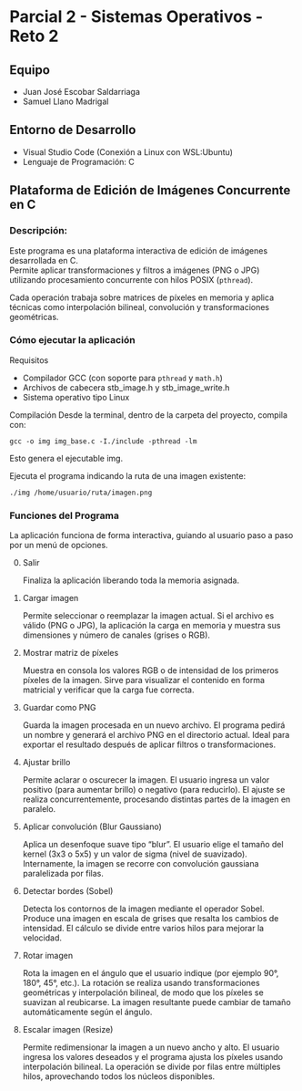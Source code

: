 # Parcial 2 - Sistemas Operativos - Reto 2

## Equipo
- Juan José Escobar Saldarriaga
- Samuel Llano Madrigal

## Entorno de Desarrollo
- Visual Studio Code (Conexión a Linux con WSL:Ubuntu)
- Lenguaje de Programación: C

## Plataforma de Edición de Imágenes Concurrente en C

### Descripción:
Este programa es una plataforma interactiva de edición de imágenes desarrollada en C.  
Permite aplicar transformaciones y filtros a imágenes (PNG o JPG) utilizando procesamiento concurrente con hilos POSIX (`pthread`).

Cada operación trabaja sobre matrices de píxeles en memoria y aplica técnicas como interpolación bilineal, convolución y transformaciones geométricas.

### Cómo ejecutar la aplicación

Requisitos

- Compilador GCC (con soporte para `pthread` y `math.h`)
- Archivos de cabecera stb_image.h y stb_image_write.h
- Sistema operativo tipo Linux

Compilación
Desde la terminal, dentro de la carpeta del proyecto, compila con:

`gcc -o img img_base.c -I./include -pthread -lm`

Esto genera el ejecutable img.

Ejecuta el programa indicando la ruta de una imagen existente:

`./img /home/usuario/ruta/imagen.png`

### Funciones del Programa
La aplicación funciona de forma interactiva, guiando al usuario paso a paso por un menú de opciones.

0. Salir

    Finaliza la aplicación liberando toda la memoria asignada.

 1. Cargar imagen
   
    Permite seleccionar o reemplazar la imagen actual.
    Si el archivo es válido (PNG o JPG), la aplicación la carga en memoria y muestra sus dimensiones y número de canales (grises o RGB).

2. Mostrar matriz de píxeles
   
    Muestra en consola los valores RGB o de intensidad de los primeros píxeles de la imagen.
    Sirve para visualizar el contenido en forma matricial y verificar que la carga fue correcta.

3. Guardar como PNG
   
    Guarda la imagen procesada en un nuevo archivo.
    El programa pedirá un nombre y generará el archivo PNG en el directorio actual.
    Ideal para exportar el resultado después de aplicar filtros o transformaciones.

4. Ajustar brillo
   
    Permite aclarar o oscurecer la imagen.
    El usuario ingresa un valor positivo (para aumentar brillo) o negativo (para reducirlo).
    El ajuste se realiza concurrentemente, procesando distintas partes de la imagen en paralelo.

5. Aplicar convolución (Blur Gaussiano)
    
    Aplica un desenfoque suave tipo “blur”.
    El usuario elige el tamaño del kernel (3x3 o 5x5) y un valor de sigma (nivel de suavizado).
    Internamente, la imagen se recorre con convolución gaussiana paralelizada por filas.

6. Detectar bordes (Sobel)
    
    Detecta los contornos de la imagen mediante el operador Sobel.
    Produce una imagen en escala de grises que resalta los cambios de intensidad.
    El cálculo se divide entre varios hilos para mejorar la velocidad.

7. Rotar imagen
    
    Rota la imagen en el ángulo que el usuario indique (por ejemplo 90°, 180°, 45°, etc.).
    La rotación se realiza usando transformaciones geométricas y interpolación bilineal,
    de modo que los píxeles se suavizan al reubicarse.
    La imagen resultante puede cambiar de tamaño automáticamente según el ángulo.

8. Escalar imagen (Resize)
    
    Permite redimensionar la imagen a un nuevo ancho y alto.
    El usuario ingresa los valores deseados y el programa ajusta los píxeles usando interpolación bilineal.
    La operación se divide por filas entre múltiples hilos, aprovechando todos los núcleos disponibles.
